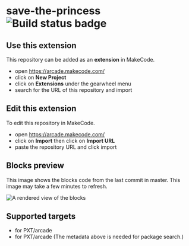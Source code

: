 # save-the-princess ![Build status badge](https://github.com/mojje0413/save-the-princess/workflows/MakeCode/badge.svg)



## Use this extension

This repository can be added as an **extension** in MakeCode.

* open https://arcade.makecode.com/
* click on **New Project**
* click on **Extensions** under the gearwheel menu
* search for the URL of this repository and import

## Edit this extension

To edit this repository in MakeCode.

* open https://arcade.makecode.com/
* click on **Import** then click on **Import URL**
* paste the repository URL and click import

## Blocks preview

This image shows the blocks code from the last commit in master.
This image may take a few minutes to refresh.

![A rendered view of the blocks](https://github.com/mojje0413/save-the-princess/raw/master/.makecode/blocks.png)

## Supported targets

* for PXT/arcade
* for PXT/arcade
(The metadata above is needed for package search.)

